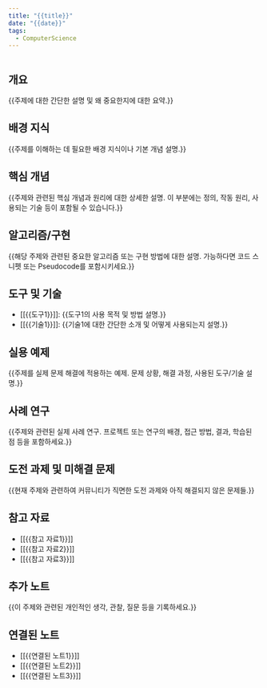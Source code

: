 ```yaml
---
title: "{{title}}"
date: "{{date}}"
tags:
  - ComputerScience
---
```

```toc
```
## 개요

{{주제에 대한 간단한 설명 및 왜 중요한지에 대한 요약.}}

## 배경 지식

{{주제를 이해하는 데 필요한 배경 지식이나 기본 개념 설명.}}

## 핵심 개념

{{주제와 관련된 핵심 개념과 원리에 대한 상세한 설명. 이 부분에는 정의, 작동 원리, 사용되는 기술 등이 포함될 수 있습니다.}}

## 알고리즘/구현

{{해당 주제와 관련된 중요한 알고리즘 또는 구현 방법에 대한 설명. 가능하다면 코드 스니펫 또는 Pseudocode를 포함시키세요.}}

## 도구 및 기술

- [[{{도구1}}]]: {{도구1의 사용 목적 및 방법 설명.}}
- [[{{기술1}}]]: {{기술1에 대한 간단한 소개 및 어떻게 사용되는지 설명.}}

## 실용 예제

{{주제를 실제 문제 해결에 적용하는 예제. 문제 상황, 해결 과정, 사용된 도구/기술 설명.}}

## 사례 연구

{{주제와 관련된 실제 사례 연구. 프로젝트 또는 연구의 배경, 접근 방법, 결과, 학습된 점 등을 포함하세요.}}

## 도전 과제 및 미해결 문제

{{현재 주제와 관련하여 커뮤니티가 직면한 도전 과제와 아직 해결되지 않은 문제들.}}

## 참고 자료

- [[{{참고 자료1}}]]
- [[{{참고 자료2}}]]
- [[{{참고 자료3}}]]

## 추가 노트

{{이 주제와 관련된 개인적인 생각, 관찰, 질문 등을 기록하세요.}}

## 연결된 노트

- [[{{연결된 노트1}}]]
- [[{{연결된 노트2}}]]
- [[{{연결된 노트3}}]]

